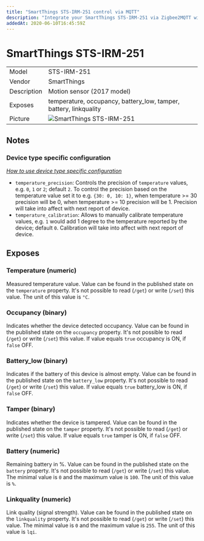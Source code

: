 ```yaml
---
title: "SmartThings STS-IRM-251 control via MQTT"
description: "Integrate your SmartThings STS-IRM-251 via Zigbee2MQTT with whatever smart home infrastructure you are using without the vendors bridge or gateway."
addedAt: 2020-06-10T16:45:59Z
---
```


<!-- !!!! -->
<!-- ATTENTION: This file is auto-generated through docgen! -->
<!-- You can only edit the "## Notes"-Section. -->
<!-- !!!! -->

# SmartThings STS-IRM-251

|     |     |
|-----|-----|
| Model | STS-IRM-251  |
| Vendor  | SmartThings  |
| Description | Motion sensor (2017 model) |
| Exposes | temperature, occupancy, battery_low, tamper, battery, linkquality |
| Picture | ![SmartThings STS-IRM-251](https://psi-4ward.github.io/zigbee2mqtt.io/images/devices/STS-IRM-251.jpg) |


## Notes

### Device type specific configuration
*[How to use device type specific configuration](../guide/configuration/#device-specific-configuration)*

* `temperature_precision`: Controls the precision of `temperature` values,
e.g. `0`, `1` or `2`; default `2`.
To control the precision based on the temperature value set it to e.g. `{30: 0, 10: 1}`,
when temperature >= 30 precision will be 0, when temperature >= 10 precision will be 1. Precision will take into affect with next report of device.
* `temperature_calibration`: Allows to manually calibrate temperature values,
e.g. `1` would add 1 degree to the temperature reported by the device; default `0`. Calibration will take into affect with next report of device.



## Exposes

### Temperature (numeric)
Measured temperature value.
Value can be found in the published state on the `temperature` property.
It's not possible to read (`/get`) or write (`/set`) this value.
The unit of this value is `°C`.

### Occupancy (binary)
Indicates whether the device detected occupancy.
Value can be found in the published state on the `occupancy` property.
It's not possible to read (`/get`) or write (`/set`) this value.
If value equals `true` occupancy is ON, if `false` OFF.

### Battery_low (binary)
Indicates if the battery of this device is almost empty.
Value can be found in the published state on the `battery_low` property.
It's not possible to read (`/get`) or write (`/set`) this value.
If value equals `true` battery_low is ON, if `false` OFF.

### Tamper (binary)
Indicates whether the device is tampered.
Value can be found in the published state on the `tamper` property.
It's not possible to read (`/get`) or write (`/set`) this value.
If value equals `true` tamper is ON, if `false` OFF.

### Battery (numeric)
Remaining battery in %.
Value can be found in the published state on the `battery` property.
It's not possible to read (`/get`) or write (`/set`) this value.
The minimal value is `0` and the maximum value is `100`.
The unit of this value is `%`.

### Linkquality (numeric)
Link quality (signal strength).
Value can be found in the published state on the `linkquality` property.
It's not possible to read (`/get`) or write (`/set`) this value.
The minimal value is `0` and the maximum value is `255`.
The unit of this value is `lqi`.

